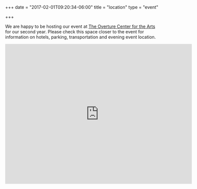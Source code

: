 +++
date = "2017-02-01T09:20:34-06:00"
title = "location"
type = "event"

+++

We are happy to be hosting our event at <a href="http://www.overture.org/">The Overture Center for the Arts</a> for our second year. Please check this space closer to the event for information on hotels, parking, transportation and evening event location.

<iframe src="https://www.google.com/maps/embed?pb=!1m18!1m12!1m3!1d2914.423195022497!2d-89.39045064901288!3d43.07459749756705!2m3!1f0!2f0!3f0!3m2!1i1024!2i768!4f13.1!3m3!1m2!1s0x880653383ef2900b%3A0x8b4369afb220b6d4!2sOverture+Center+for+the+Arts!5e0!3m2!1sen!2sus!4v1494006886686" width="600" height="450" frameborder="0" style="border:0" allowfullscreen></iframe>
